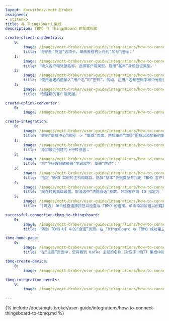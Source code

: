 ```yaml
---
layout: docwithnav-mqtt-broker
assignees:
- stitenko
title: 与 ThingsBoard 集成
description: TBMQ 与 ThingsBoard 的集成指南

create-client-credentials:
    0:
        image: /images/mqtt-broker/user-guide/integrations/how-to-connect-tbqm-to-thingsboard/tbmq-add-client-credentials-1-pe.png
        title: '导航到“凭据”选项卡，单击表格右上角的“加号”图标；'
    1:
        image: /images/mqtt-broker/user-guide/integrations/how-to-connect-tbqm-to-thingsboard/tbmq-add-client-credentials-2-pe.png
        title: '输入客户端凭据名称，选择客户端类型。启用“基本”身份验证类型。'
    2:
        image: /images/mqtt-broker/user-guide/integrations/how-to-connect-tbqm-to-thingsboard/tbmq-add-client-credentials-3-pe.png
        title: '使用选定的值输入“用户名”和“密码”。例如，在用户名和密码字段中分别使用 `tb-pe` 和 `secret` 值。单击“添加”以保存凭据。'
    3:
        image: /images/mqtt-broker/user-guide/integrations/how-to-connect-tbqm-to-thingsboard/tbmq-add-client-credentials-4-pe.png
        title: '创建新的客户端凭据。'

create-uplink-converter:
    0:
        image: /images/mqtt-broker/user-guide/integrations/how-to-connect-tbqm-to-thingsboard/tbmq-uplink-converter-tbel-1-pe.png

create-integration:
    0:
        image: /images/mqtt-broker/user-guide/integrations/how-to-connect-tbqm-to-thingsboard/tbmq-integration-add-integration-1-pe.png
        title: '转到“集成中心”部分 -> “集成”页面，然后单击“加号”图标以添加新的集成。将其命名为“MQTT 集成”，选择类型“MQTT”；'
    1:
        image: /images/mqtt-broker/user-guide/integrations/how-to-connect-tbqm-to-thingsboard/tbmq-integration-add-integration-2-pe.png
        title: '添加最近创建的上行转换器；'
    2:
        image: /images/mqtt-broker/user-guide/integrations/how-to-connect-tbqm-to-thingsboard/tbmq-integration-add-integration-3-pe.png
        title: '将“下行数据转换器”字段留空。单击“跳过”；'
    3:
        image: /images/mqtt-broker/user-guide/integrations/how-to-connect-tbqm-to-thingsboard/tbmq-integration-add-integration-4-pe.png
        title: '指定 TBMQ 实例的主机和端口。选择“基本”凭据类型并指定 TBMQ 客户端凭据。添加主题过滤器：“tb/mqtt-integration-tutorial/sensors/+/temperature”，并选择高于 0 的 MQTT QoS 级别；'
    4:
        image: /images/mqtt-broker/user-guide/integrations/how-to-connect-tbqm-to-thingsboard/tbmq-integration-add-integration-5-pe.png
        title: '现在转到高级设置。取消选中“清除会话”参数，并将客户端 ID 指定为 `tbpeintegration`；'
    5:
        image: /images/mqtt-broker/user-guide/integrations/how-to-connect-tbqm-to-thingsboard/tbmq-integration-add-integration-6-pe.png
        title: '[可选] 单击检查连接按钮以检查与 TBMQ 的连接。单击添加按钮以创建集成。'

successful-connection-tbmq-to-thingsboard:
    0:
        image: /images/mqtt-broker/user-guide/integrations/how-to-connect-tbqm-to-thingsboard/tbmq-sessions-1-pe.png
        title: '转到 TBMQ UI 中的“会话”页面。在 ThingsBoard 与 TBMQ 成功建立连接后，我们将看到一个新的会话及其状态 - “已连接”。'

tbmq-home-page:
    0:
        image: /images/mqtt-broker/user-guide/integrations/how-to-connect-tbqm-to-thingsboard/tbmq-home-page-1-pe.png
        title: '在“主题”页面中，您将看到 Kafka 主题的名称（对应于 MQTT 集成中指定的客户端 ID）、分区数、复制因子和主题大小。'

tbmq-create-device:
    0:
        image: /images/mqtt-broker/user-guide/integrations/how-to-connect-tbqm-to-thingsboard/tbmq-create-device-1-pe.png

tbmq-integration-events:
    0:
        image: /images/mqtt-broker/user-guide/integrations/how-to-connect-tbqm-to-thingsboard/tbmq-integration-events-1-pe.png

---
```


{% include /docs/mqtt-broker/user-guide/integrations/how-to-connect-thingsboard-to-tbmq.md %}